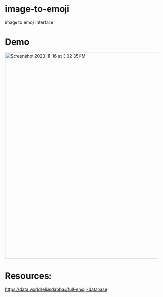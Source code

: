 # image-to-emoji
image to emoji interface



# Demo
<img width="679" alt="Screenshot 2023-11-16 at 3 02 35 PM" src="https://github.com/johngunerli/image-to-emoji/assets/33205097/f57316ff-a798-49f2-8976-0503569baaf0">


# Resources:
https://data.world/eliasdabbas/full-emoji-database


